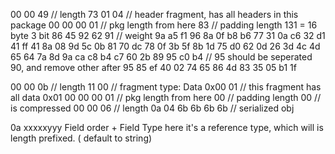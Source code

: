 00 00 49 // length 73
01 04 // header fragment, has all headers in this package
00 00 00 01 
// pkg length from here
83 // padding length 131 = 16 byte 3 bit
86 45 92 62
91 // weight
9a a5 f1 96 
8a 0f b8 b6 77
31 0a c6 32 d1 
41 ff 41 8a 08 
9d 5c 0b 81 70 
dc 78 0f 3b 5f 
8b 1d 75 d0 62 
0d 26 3d 4c 4d 
65 64 7a 8d 9a 
ca c8 b4 c7 60 
2b 89 95 c0 b4 // 95 should be seperated 90, and remove other after 95
85 ef 40 02 74 
65 86 4d 83 35 
05 b1 1f

00 00 0b // length 11
00  // fragment type: Data 0x00
01  // this fragment has all data 0x01
00 00 00 01 
// pkg length from here
00  // padding length
00 // is compressed
00 00 06 // length
0a 04 6b 6b 6b 6b  // serialized obj


0a xxxxxyyy  Field order + Field Type
here it's a reference type, which will is length prefixed. ( default to string)



